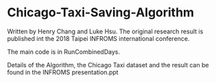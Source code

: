 # Chicago-Taxi-Saving-Algorithm
Written by Henry Chang and Luke Hsu. The original research result is published int the 2018 Taipei INFROMS international conference.

The main code is in RunCombinedDays.

Details of the Algorithm, the Chicago Taxi dataset and the result can be found in the INFROMS presentation.ppt
